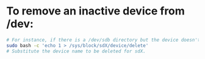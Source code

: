 # To remove an inactive device from /dev:
```bash
# For instance, if there is a /dev/sdb directory but the device doesn't exist.
sudo bash -c 'echo 1 > /sys/block/sdX/device/delete'
# Substitute the device name to be deleted for sdX.
```